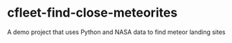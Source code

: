 # cfleet-find-close-meteorites
A demo project that uses Python and NASA data to find meteor landing sites

